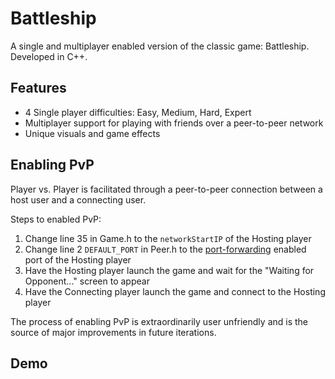 # Battleship
A single and multiplayer enabled version of the classic game: Battleship. Developed in C++.

## Features
* 4 Single player difficulties: Easy, Medium, Hard, Expert
* Multiplayer support for playing with friends over a peer-to-peer network
* Unique visuals and game effects


## Enabling PvP
Player vs. Player is facilitated through a peer-to-peer connection between a host user and a connecting user.

Steps to enabled PvP:
1. Change line 35 in Game.h to the `networkStartIP` of the Hosting player
2. Change line 2 `DEFAULT_PORT` in Peer.h to the [port-forwarding](https://www.lifewire.com/how-to-port-forward-4163829) enabled port of the Hosting player
3. Have the Hosting player launch the game and wait for the "Waiting for Opponent..." screen to appear
4. Have the Connecting player launch the game and connect to the Hosting player

The process of enabling PvP is extraordinarily user unfriendly and is the source of major improvements in future iterations.

## Demo
